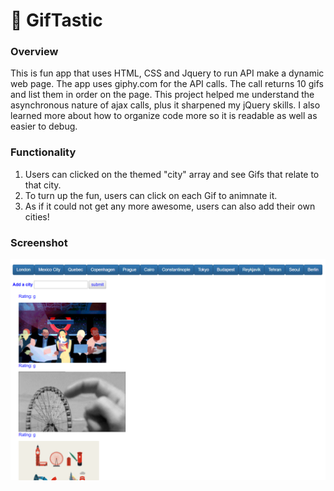 # :movie_camera: GifTastic

### Overview

This is fun app that uses HTML, CSS and Jquery to run API make a dynamic web page. The app uses giphy.com for the API calls.  The call returns 10 gifs and list them in order on the page.  This project helped me understand the asynchronous nature of ajax calls, plus it sharpened my jQuery skills.  I also learned more about how to organize code more so it is readable as well as easier to debug.

### Functionality

1.  Users can clicked on the themed "city" array and see Gifs that relate to that city.
2.  To turn up the fun, users can click on each Gif to animnate it.
3.  As if it could not get any more awesome, users can also add their own cities!

### Screenshot
![Full Size](assets/images/ss.png)
